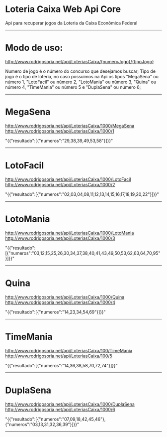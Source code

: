 # Loteria Caixa Web Api Core

Api para recuperar jogos da Loteria da Caixa Econômica Federal

----------------------------------------------------------------------------------------------------

# Modo de uso:

http://www.rodrigosoria.net/api/LoteriasCaixa/{numeroJogo}/{tipoJogo}

Numero de jogo é o número do concurso que desejamos buscar;
Tipo de jogo é o tipo de loteria, no caso possuimos na Api os tipos "MegaSena" ou número 1, "LotoFacil" ou número 2,
"LotoMania" ou número 3, "Quina" ou número 4, "TimeMania" ou número 5 e "DuplaSena" ou número 6;

----------------------------------------------------------------------------------------------------

# MegaSena

http://www.rodrigosoria.net/api/LoteriasCaixa/1000/MegaSena
http://www.rodrigosoria.net/api/LoteriasCaixa/1000/1

"{{\"resultado\":[{\"numeros\":\"29,38,39,49,53,58\"}]}}"

----------------------------------------------------------------------------------------------------

# LotoFacil 

http://www.rodrigosoria.net/api/LoteriasCaixa/1000/LotoFacil
http://www.rodrigosoria.net/api/LoteriasCaixa/1000/2

"{{\"resultado\":[{\"numeros\":\"02,03,04,08,11,12,13,14,15,16,17,18,19,20,22\"}]}}"

----------------------------------------------------------------------------------------------------

# LotoMania 

http://www.rodrigosoria.net/api/LoteriasCaixa/1000/LotoMania
http://www.rodrigosoria.net/api/LoteriasCaixa/1000/3

"{{\"resultado\":[{\"numeros\":\"03,12,15,25,26,30,34,37,38,40,41,43,49,50,53,62,63,64,70,95\"}]}}"

----------------------------------------------------------------------------------------------------

# Quina 

http://www.rodrigosoria.net/api/LoteriasCaixa/1000/Quina
http://www.rodrigosoria.net/api/LoteriasCaixa/1000/4

"{{\"resultado\":[{\"numeros\":\"14,23,34,54,69\"}]}}"

----------------------------------------------------------------------------------------------------

# TimeMania 

http://www.rodrigosoria.net/api/LoteriasCaixa/100/TimeMania
http://www.rodrigosoria.net/api/LoteriasCaixa/100/5

"{{\"resultado\":[{\"numeros\":\"14,36,38,58,70,72,74\"}]}}"

----------------------------------------------------------------------------------------------------

# DuplaSena 

http://www.rodrigosoria.net/api/LoteriasCaixa/1000/DuplaSena
http://www.rodrigosoria.net/api/LoteriasCaixa/1000/6

"{{\"resultado\":[{\"numeros\":\"07,09,18,42,45,46\"},{\"numeros\":\"03,13,31,32,36,39\"}]}}"

----------------------------------------------------------------------------------------------------
